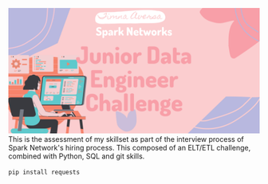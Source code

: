 ![](images/bannerProject.png)
This is the assessment of my skillset as part of the interview process of Spark Network's hiring process. This composed of an ELT/ETL challenge, combined with Python, SQL and git skills.

```pip install requests```
